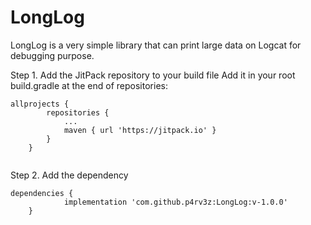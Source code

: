# LongLog
LongLog is a very simple library that can print large data on Logcat for debugging purpose.

Step 1. Add the JitPack repository to your build file
Add it in your root build.gradle at the end of repositories:
```
allprojects {
		repositories {
			...
			maven { url 'https://jitpack.io' }
		}
	}
  
```
Step 2. Add the dependency
```
dependencies {
	        implementation 'com.github.p4rv3z:LongLog:v-1.0.0'
	}
```
  
  

